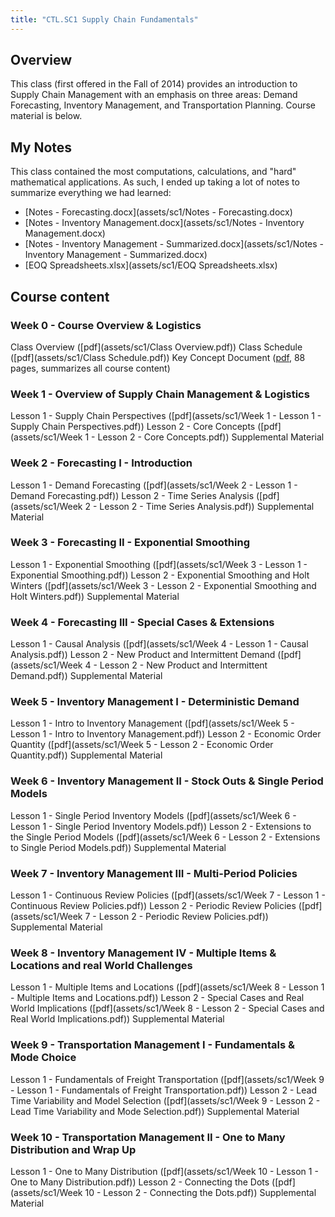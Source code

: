 ```yaml
---
title: "CTL.SC1 Supply Chain Fundamentals"
---
```


## Overview

This class (first offered in the Fall of 2014) provides an introduction to Supply Chain Management with an emphasis on three areas: Demand Forecasting, Inventory Management, and Transportation Planning.  Course material is below.

## My Notes

This class contained the most computations, calculations, and "hard" mathematical applications.  As such, I ended up taking a lot of notes to summarize everything we had learned:

* [Notes - Forecasting.docx](assets/sc1/Notes - Forecasting.docx)
* [Notes - Inventory Management.docx](assets/sc1/Notes - Inventory Management.docx)
* [Notes - Inventory Management - Summarized.docx](assets/sc1/Notes - Inventory Management - Summarized.docx)
* [EOQ Spreadsheets.xlsx](assets/sc1/EOQ Spreadsheets.xlsx)

## Course content

### Week 0 - Course Overview & Logistics

Class Overview ([pdf](assets/sc1/Class Overview.pdf))
Class Schedule ([pdf](assets/sc1/Class Schedule.pdf))
Key Concept Document ([pdf](assets/sc1/SC1x_KeyConcepDocument_v5_1_Complete.pdf), 88 pages, summarizes all course content)

### Week 1 - Overview of Supply Chain Management & Logistics

Lesson 1 - Supply Chain Perspectives ([pdf](assets/sc1/Week 1 - Lesson 1 - Supply Chain Perspectives.pdf))
Lesson 2 - Core Concepts ([pdf](assets/sc1/Week 1 - Lesson 2 - Core Concepts.pdf))
Supplemental Material

### Week 2 - Forecasting I - Introduction

Lesson 1 - Demand Forecasting ([pdf](assets/sc1/Week 2 - Lesson 1 - Demand Forecasting.pdf))
Lesson 2 - Time Series Analysis ([pdf](assets/sc1/Week 2 - Lesson 2 - Time Series Analysis.pdf))
Supplemental Material

### Week 3 - Forecasting II - Exponential Smoothing

Lesson 1 - Exponential Smoothing ([pdf](assets/sc1/Week 3 - Lesson 1 - Exponential Smoothing.pdf))
Lesson 2 - Exponential Smoothing and Holt Winters ([pdf](assets/sc1/Week 3 - Lesson 2 - Exponential Smoothing and Holt Winters.pdf))
Supplemental Material

### Week 4 - Forecasting III - Special Cases & Extensions

Lesson 1 - Causal Analysis ([pdf](assets/sc1/Week 4 - Lesson 1 - Causal Analysis.pdf))
Lesson 2 - New Product and Intermittent Demand ([pdf](assets/sc1/Week 4 - Lesson 2 - New Product and Intermittent Demand.pdf))
Supplemental Material

### Week 5 - Inventory Management I - Deterministic Demand

Lesson 1 - Intro to Inventory Management ([pdf](assets/sc1/Week 5 - Lesson 1 - Intro to Inventory Management.pdf))
Lesson 2 - Economic Order Quantity ([pdf](assets/sc1/Week 5 - Lesson 2 - Economic Order Quantity.pdf))
Supplemental Material

### Week 6 - Inventory Management II - Stock Outs & Single Period Models

Lesson 1 - Single Period Inventory Models ([pdf](assets/sc1/Week 6 - Lesson 1 - Single Period Inventory Models.pdf))
Lesson 2 - Extensions to the Single Period Models ([pdf](assets/sc1/Week 6 - Lesson 2 - Extensions to Single Period Models.pdf))
Supplemental Material

### Week 7 - Inventory Management III - Multi-Period Policies

Lesson 1 - Continuous Review Policies ([pdf](assets/sc1/Week 7 - Lesson 1 - Continuous Review Policies.pdf))
Lesson 2 - Periodic Review Policies ([pdf](assets/sc1/Week 7 - Lesson 2 - Periodic Review Policies.pdf))
Supplemental Material

### Week 8 - Inventory Management IV - Multiple Items & Locations and real World Challenges

Lesson 1 - Multiple Items and Locations ([pdf](assets/sc1/Week 8 - Lesson 1 - Multiple Items and Locations.pdf))
Lesson 2 - Special Cases and Real World Implications ([pdf](assets/sc1/Week 8 - Lesson 2 - Special Cases and Real World Implications.pdf))
Supplemental Material

### Week 9 - Transportation Management I - Fundamentals & Mode Choice

Lesson 1 - Fundamentals of Freight Transportation ([pdf](assets/sc1/Week 9 - Lesson 1 - Fundamentals of Freight Transportation.pdf))
Lesson 2 - Lead Time Variability and Model Selection ([pdf](assets/sc1/Week 9 - Lesson 2 - Lead Time Variability and Mode Selection.pdf))
Supplemental Material

### Week 10 - Transportation Management II - One to Many Distribution and Wrap Up

Lesson 1 - One to Many Distribution ([pdf](assets/sc1/Week 10 - Lesson 1 - One to Many Distribution.pdf))
Lesson 2 - Connecting the Dots ([pdf](assets/sc1/Week 10 - Lesson 2 - Connecting the Dots.pdf))
Supplemental Material
